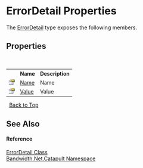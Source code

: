 ﻿# ErrorDetail Properties
 

The <a href ="T_Bandwidth_Net_Catapult_ErrorDetail.md">ErrorDetail</a> type exposes the following members.


## Properties
&nbsp;<table><tr><th></th><th>Name</th><th>Description</th></tr><tr><td>![Public property](media/pubproperty.gif "Public property")</td><td><a href ="P_Bandwidth_Net_Catapult_ErrorDetail_Name.md">Name</a></td><td>
Name</td></tr><tr><td>![Public property](media/pubproperty.gif "Public property")</td><td><a href ="P_Bandwidth_Net_Catapult_ErrorDetail_Value.md">Value</a></td><td>
Value</td></tr></table>&nbsp;
<a href="#errordetail-properties">Back to Top</a>

## See Also


#### Reference
<a href ="T_Bandwidth_Net_Catapult_ErrorDetail.md">ErrorDetail Class</a><br /><a href ="N_Bandwidth_Net_Catapult.md">Bandwidth.Net.Catapult Namespace</a><br />
